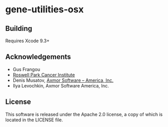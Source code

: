 # gene-utilities-osx

Building
--------
Requires Xcode 9.3+

Acknowledgements
----------------
* Gus Frangou
* [Roswell Park Cancer Institute](https://www.roswellpark.org)
* Denis Musatov, [Axmor Software – America, Inc.](https://axmor.com)
* Ilya Levochkin, Axmor Software America, Inc.

License
-------
This software is released under the Apache 2.0 license, a copy of which is located in the LICENSE file.

